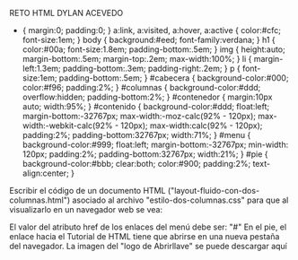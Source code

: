 RETO HTML DYLAN ACEVEDO

* { 
  margin:0;
  padding:0;
}
a:link, a:visited, a:hover, a:active {
  color:#cfc;
  font-size:1em;
}
body {
  background:#eed;
  font-family:verdana;
}
h1 {
  color:#00a;
  font-size:1.8em;
  padding-bottom:.5em; 
}
img {
  height:auto;
  margin-bottom:.5em;
  margin-top:.2em;
  max-width:100%;
}
li {
  margin-left:1.3em;
  padding-bottom:.3em;
  padding-right:.2em;
}
p {
  font-size:1em;
  padding-bottom:.5em; 
}
#cabecera {
  background-color:#000;
  color:#f96;
  padding:2%;
}
#columnas {
  background-color:#ddd;
  overflow:hidden;
  padding-bottom:2%;
}
#contenedor {
  margin:10px auto;
  width:95%;
}
#contenido {
  background-color:#ddd;
  float:left;
  margin-bottom:-32767px;
  max-width:-moz-calc(92% - 120px);
  max-width:-webkit-calc(92% - 120px);
  max-width:calc(92% - 120px);
  padding:2%;
  padding-bottom:32767px;
  width:71%;
}
#menu {
  background-color:#999;
  float:left;
  margin-bottom:-32767px;
  min-width: 120px;
  padding:2%;
  padding-bottom:32767px;
  width:21%;
}
#pie { 
  background-color:#bbb;
  clear:both;
  color:#900;
  padding:2%;
  text-align:center;
}


Escribir el código de un documento HTML ("layout-fluido-con-dos-columnas.html") asociado al archivo "estilo-dos-columnas.css" para que al visualizarlo en un navegador web se vea:







El valor del atributo href de los enlaces del menú debe ser: "#"
En el pie, el enlace hacia el Tutorial de HTML tiene que abrirse en una nueva pestaña del navegador.
La imagen del "logo de Abrirllave" se puede descargar aquí


